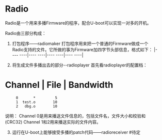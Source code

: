 Radio
=====

Radio是一个用来多播Firmware的程序，配合U-boot可以实现一对多的开机。

Radio由三部分构成：
1. 打包程序——radiomaker
打包程序用来把一个普通的Firmware做成一个Radio支持的文件。它所做的事为Firmware加四字节头部信息，格式如下：
|---- ----|---- ----|---- ----|---- ----|

2. 将生成文件多播出去的部分--radioplayer
首先看radioplayer的配置档：
# Channel | File  | Bandwidth
         0       *         5
         1  test.o        10   
		 2   dbg.o        10
说明：
Channel 0是用来播送文件信息的，包括文件名，文件大小和校验和(CRC32)
Channel 1和2用来播送实际的文件内容。

3. 运行在U-boot上能够接受多播的patch代码——radioreceiver
#待定
